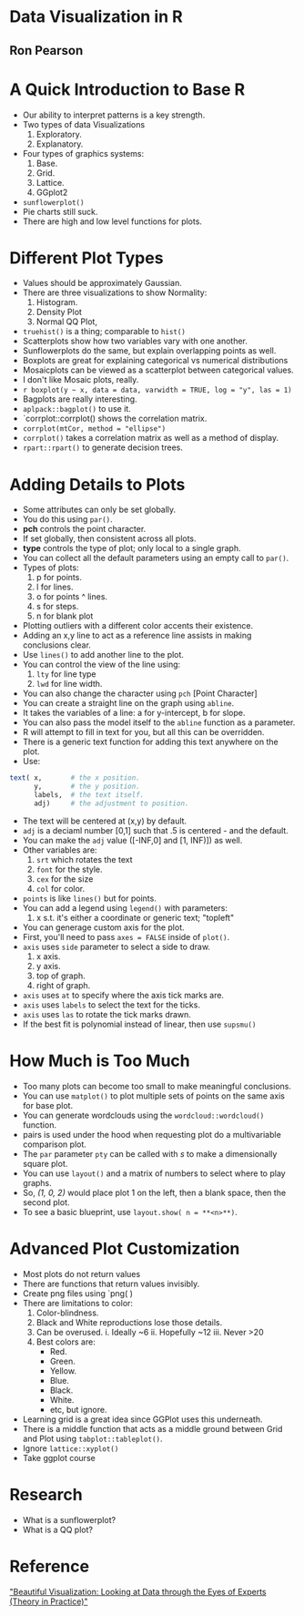 # Data Visualization in R
## Ron Pearson

# A Quick Introduction to Base R
- Our ability to interpret patterns is a key strength.
- Two types of data Visualizations
	1. Exploratory.
	2. Explanatory.
- Four types of graphics systems:
	1. Base.
	2. Grid.
	3. Lattice.
	4. GGplot2
- `sunflowerplot()`
- Pie charts still suck.
- There are high and low level functions for plots.


# Different Plot Types
- Values should be approximately Gaussian.
- There are three visualizations to show Normality:
	1. Histogram.
	2. Density Plot
	3. Normal QQ Plot,
- `truehist()` is a thing; comparable to `hist()`
- Scatterplots show how two variables vary with one another.
- Sunflowerplots do the same, but explain overlapping points as well.
- Boxplots are great for explaining categorical vs numerical distributions
- Mosaicplots can be viewed as a scatterplot between categorical values.
- I don't like Mosaic plots, really.
- `r boxplot(y ~ x, data = data, varwidth = TRUE, log = "y", las = 1)`
- Bagplots are really interesting.
- `aplpack::bagplot()` to use it.
- `corrplot::corrplot() shows the correlation matrix.
- `corrplot(mtCor, method = "ellipse")`
- `corrplot()` takes a correlation matrix as well as a method of display.
- `rpart::rpart()` to generate decision trees.

# Adding Details to Plots
- Some attributes can only be set globally.
- You do this using `par()`.
- **pch** controls the point character.
- If set globally, then consistent across all plots.
- **type** controls the type of plot; only local to a single graph.
- You can collect all the default parameters using an empty call to `par()`.
- Types of plots:
	1. p for points.
	2. l for lines.
	3. o for points ^ lines.
	4. s for steps.
	5. n for blank plot
- Plotting outliers with a different color accents their existence.
- Adding an x,y line to act as a reference line assists in making conclusions clear.
- Use `lines()` to add another line to the plot.
- You can control the view of the line using:
	1. `lty` for line type
	2. `lwd` for line width.
- You can also change the character using `pch` [Point Character]
- You can create a straight line on the graph using `abline`.
- It takes the variables of a line: a for y-intercept, b for slope.
- You can also pass the model itself to the `abline` function as a parameter.
- R will attempt to fill in text for you, but all this can be overridden.
- There is a generic text function for adding this text anywhere on the plot.
- Use:
```r
text( x,       # the x position.
	  y,       # the y position.
	  labels,  # the text itself.
	  adj)     # the adjustment to position.
```
- The text will be centered at (x,y) by default.
- `adj` is a deciaml number [0,1] such that .5 is centered - and the default.
- You can make the `adj` value ([-INF,0] and [1, INF)]) as well.
- Other variables are:
	1. `srt` which rotates the text
	2. `font` for the style.
	3. `cex` for the size
	4. `col` for color.
- `points` is like `lines()` but for points.
- You can add a legend using `legend()` with parameters:
	1. x s.t. it's either a coordinate or generic text; "topleft"
- You can generage custom axis for the plot.
- First, you'll need to pass `axes = FALSE` inside of `plot()`.
- `axis` uses `side` parameter to select a side to draw.
	1. x axis.
	2. y axis.
	3. top of graph.
	4. right of graph.
- `axis` uses `at` to specify where the axis tick marks are.
- `axis` uses `labels` to select the text for the ticks.
- `axis` uses `las` to rotate the tick marks drawn.
- If the best fit is polynomial instead of linear, then use `supsmu()`

# How Much is Too Much
- Too many plots can become too small to make meaningful conclusions.
- You can use `matplot()` to plot multiple sets of points on the same axis for base plot.
- You can generate wordclouds using the `wordcloud::wordcloud()` function.
- pairs is used under the hood when requesting plot do a multivariable comparison plot.
- The `par` parameter `pty` can be called with *s* to make a dimensionally square plot.
- You can use `layout()` and a matrix of numbers to select where to play graphs.
- So, *(1, 0, 2)* would place plot 1 on the left, then a blank space, then the second plot.
- To see a basic blueprint, use `layout.show( n = **<n>**)`.

# Advanced Plot Customization
- Most plots do not return values
- There are functions that return values invisibly.
- Create png files using `png( **<filename>**)
- There are limitations to color:
	1. Color-blindness.
	2. Black and White reproductions lose those details.
	3. Can be overused.
		i. Ideally ~6
		ii. Hopefully ~12
		iii. Never >20
	4. Best colors are:
		* Red.
		* Green.
		* Yellow.
		* Blue.
		* Black.
		* White.
		* etc, but ignore.
- Learning grid is a great idea since GGPlot uses this underneath.
- There is a middle function that acts as a middle ground between Grid and Plot using `tabplot::tableplot()`.
- Ignore `lattice::xyplot()`
- Take ggplot course

# Research
- What is a sunflowerplot?
- What is a QQ plot?

# Reference
["Beautiful Visualization: Looking at Data through the Eyes of Experts (Theory in Practice)"](https://www.amazon.com/Beautiful-Visualization-Looking-through-Practice/dp/1449379869)